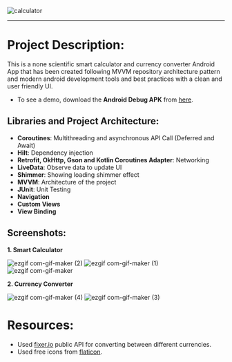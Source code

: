 

![calculator](https://user-images.githubusercontent.com/49963168/136710573-305b74ca-1835-4980-9ce6-330fe9c9c958.png)

---




# Project Description:

This is a none scientific smart calculator and currency converter Android App that has been created following MVVM repository architecture pattern and modern android development tools and best practices with a clean and user friendly UI.

- To see a demo, download the **Android Debug APK** from [here](https://drive.google.com/file/d/1hM1tcXdoo0IRyTmNoHCguKWowipzNjkD/view?usp=sharing).

## Libraries and Project Architecture:
- **Coroutines**: Multithreading and asynchronous API Call (Deferred and Await)
- **Hilt**: Dependency injection
- **Retrofit, OkHttp, Gson and Kotlin Coroutines Adapter**: Networking
- **LiveData**: Observe data to update UI
- **Shimmer**: Showing loading shimmer effect
- **MVVM**: Architecture of the project
- **JUnit**: Unit Testing
- **Navigation**
- **Custom Views**
- **View Binding**


## Screenshots:


**1. Smart Calculator**

![ezgif com-gif-maker (2)](https://user-images.githubusercontent.com/49963168/136710113-490397a1-5223-4247-a5ce-d04c7fa37250.png)
![ezgif com-gif-maker (1)](https://user-images.githubusercontent.com/49963168/136710117-3b963c3a-c8d3-4f6b-a2ad-eacadca36e43.png)
![ezgif com-gif-maker](https://user-images.githubusercontent.com/49963168/136710126-b92aa12d-4a46-4566-88c9-906c1da27828.png)

**2. Currency  Converter**

![ezgif com-gif-maker (4)](https://user-images.githubusercontent.com/49963168/136710143-7dd0dd50-49d2-45b8-ac70-da924c054fdc.png)
![ezgif com-gif-maker (3)](https://user-images.githubusercontent.com/49963168/136710145-157a6275-e542-42d7-a4df-5c92d80ce666.png)


# Resources:

- Used [fixer.io](https://fixer.io/) public API for converting between different currencies.
- Used free icons from [flaticon](https://www.flaticon.com/).
